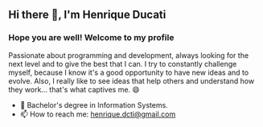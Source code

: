 ## Hi there 👋, I'm Henrique Ducati

### Hope you are well! Welcome to my profile

Passionate about programming and development, always looking for the next level and to give the best that I can. I try to constantly challenge myself, because I know it's a good opportunity to have new ideas and to evolve. Also, I really like to see ideas that help others and understand how they work... that's what captives me. 😄

- 🔭 Bachelor's degree in Information Systems.
- 📫 How to reach me: henrique.dcti@gmail.com
